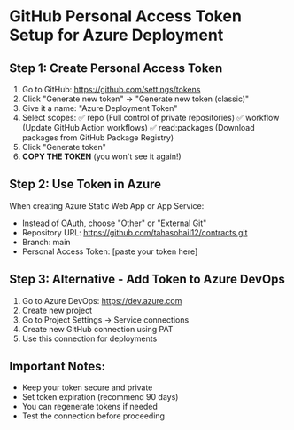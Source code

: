 # GitHub Personal Access Token Setup for Azure Deployment

## Step 1: Create Personal Access Token
1. Go to GitHub: https://github.com/settings/tokens
2. Click "Generate new token" → "Generate new token (classic)"
3. Give it a name: "Azure Deployment Token"
4. Select scopes:
   ✅ repo (Full control of private repositories)
   ✅ workflow (Update GitHub Action workflows)
   ✅ read:packages (Download packages from GitHub Package Registry)
5. Click "Generate token"
6. **COPY THE TOKEN** (you won't see it again!)

## Step 2: Use Token in Azure
When creating Azure Static Web App or App Service:
- Instead of OAuth, choose "Other" or "External Git"
- Repository URL: https://github.com/tahasohail12/contracts.git
- Branch: main
- Personal Access Token: [paste your token here]

## Step 3: Alternative - Add Token to Azure DevOps
1. Go to Azure DevOps: https://dev.azure.com
2. Create new project
3. Go to Project Settings → Service connections
4. Create new GitHub connection using PAT
5. Use this connection for deployments

## Important Notes:
- Keep your token secure and private
- Set token expiration (recommend 90 days)
- You can regenerate tokens if needed
- Test the connection before proceeding
